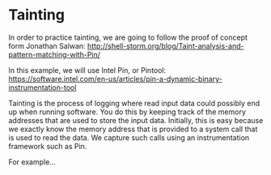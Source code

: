 # Tainting

In order to practice tainting, we are going to follow the proof of concept form Jonathan Salwan: http://shell-storm.org/blog/Taint-analysis-and-pattern-matching-with-Pin/

In this example, we will use Intel Pin, or Pintool: https://software.intel.com/en-us/articles/pin-a-dynamic-binary-instrumentation-tool

Tainting is the process of logging where read input data could possibly end up when running software. You do this by keeping track of the memory addresses that are used to store the input data. Initially, this is easy because we exactly know the memory address that is provided to a system call that is used to read the data. We capture such calls using an instrumentation framework such as Pin.

For example...



